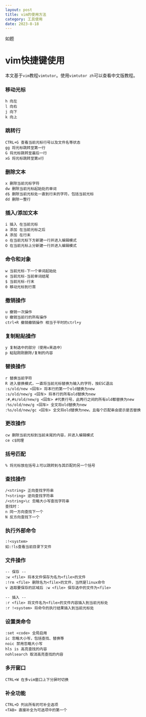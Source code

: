 ```yaml
---
layout: post
title: vim的使用方法
category: 工具使用
date: 2023-8-18
---
```

如题
<!-- more -->
# vim快捷键使用

本文基于`vim`教程`vimtutor`。使用`vimtutor zh`可以查看中文版教程。

### 移动光标

```vim
h 向左
l 向右
j 向下
k 向上
```

### 跳转行

```vim
CTRL+G 查看当前光标行号以及文件名等状态
gg 将光标跳转至第一行
G 将光标跳转至最后一行
xG 将光标跳转至第x行
```

### 删除文本

```vim
x 删除当前光标字符
dw 删除当前光标起始处的单词
d$ 删除当前光标处一直到行末的字符，包括当前光标
dd 删除一整行
```

### 插入/添加文本

```vim
i 插入 在当前光标
a 添加 在当前光标之后
A 添加 在行末
o 在当前光标下方新建一行并进入编辑模式
O 在当前光标上分新建一行并进入编辑模式
```

### 命令和对象

```vim
w 当前光标-下一个单词起始处
e 当前光标-当前单词结尾
$ 当前光标-行末
0 移动光标到行首
```

### 撤销操作

```vim
u 撤销一次操作
U 撤销当前行的所有操作
ctrl+R 撤销撤销操作 相当于平时的ctrl+y
```

### 复制粘贴操作

```vim
y 复制选中的部分（使用v来选中）
p 粘贴刚刚删除/复制的内容
```

### 替换操作

```vim
r 替换当前字符
R 进入替换模式，一直将当前光标替换为输入的字符，按ESC退出
:s/old/new <回车> 将本行的第一个old替换为new
:s/old/new/g <回车> 将本行的所有old替换为new
:#,#s/old/new/g <回车> #代表行号，此两行之间的所有old都替换为new
:%s/old/new/g <回车> 全文将old替换为new
:%s/old/new/gc <回车> 全文将old替换为new，且每个匹配串会提示是否替换
```

### 更改操作

```vim
cw 删除当前光标到当前末尾的内容，并进入编辑模式
ce c$同理
```

### 括号匹配

```vim
% 将光标放在括号上可以跳转到与其匹配的另一个括号
```

### 查找操作

```vim
/<string> 正向查找字符串
?<string> 逆向查找字符串
/<string>\c 忽略大小写查找字符串
查找时：
n 同一方向查找下一个
N 反方向查找下一个
```

### 执行外部命令

```vim
:!<system>
如:!ls查看当前目录下文件
```

### 文件操作

```vim
-- 保存 --
:w <file> 将本文件保存为名为<file>的文件
:!rm <file> 删除名为<file>的文件，当然是linux命令
v 选取要保存的区域后 :w <file> 保存选中的文件为<file>

-- 插入 -- 
:r <file> 将文件名为<file>的文件内容插入到当前光标处
:r !<system> 将命令的执行结果插入到当前光标处
```

### 设置类命令

```vim
:set <code> 全局启用
ic 忽略大小写，包括查找、替换等
noic 禁用忽略大小写
hls is 高亮查找的内容
nohlsearch 取消高亮查找的内容
```

### 多开窗口

```vim
CTRL+W 在多vim窗口上下分屏时切换
```

### 补全功能

```vim
CTRL+D 列出所有的可补全选项
<TAB> 直接补全为可选项中的第一个
```

